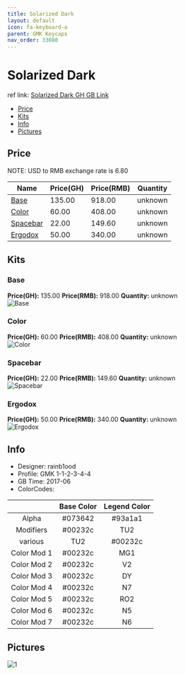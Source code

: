 ```yaml
---
title: Solarized Dark
layout: default
icon: fa-keyboard-o
parent: GMK Keycaps
nav_order: 33080
---
```


# Solarized Dark

ref link: [Solarized Dark GH GB Link](https://geekhack.org/index.php?topic=90192.0)

* [Price](#price)
* [Kits](#kits)
* [Info](#info)
* [Pictures](#pictures)


## Price  
NOTE: USD to RMB exchange rate is 6.80

| Name          | Price(GH)    |  Price(RMB) | Quantity |
| ------------- | ------------ |  ---------- | -------- |
|[Base](#base)|135.00|918.00|unknown|
|[Color](#color)|60.00|408.00|unknown|
|[Spacebar](#spacebar)|22.00|149.60|unknown|
|[Ergodox](#ergodox)|50.00|340.00|unknown|


## Kits
### Base
**Price(GH):** 135.00    **Price(RMB):** 918.00    **Quantity:** unknown  
<img src="{{ 'assets/images/gmk-keycaps/solarizeddark/kits_pics/base.png' | relative_url }}" alt="Base" class="image featured">

### Color
**Price(GH):** 60.00    **Price(RMB):** 408.00    **Quantity:** unknown  
<img src="{{ 'assets/images/gmk-keycaps/solarizeddark/kits_pics/color.png' | relative_url }}" alt="Color" class="image featured">

### Spacebar
**Price(GH):** 22.00    **Price(RMB):** 149.60    **Quantity:** unknown  
<img src="{{ 'assets/images/gmk-keycaps/solarizeddark/kits_pics/spacebar.png' | relative_url }}" alt="Spacebar" class="image featured">

### Ergodox
**Price(GH):** 50.00    **Price(RMB):** 340.00    **Quantity:** unknown  
<img src="{{ 'assets/images/gmk-keycaps/solarizeddark/kits_pics/ergodox.png' | relative_url }}" alt="Ergodox" class="image featured">


## Info
* Designer: rainb1ood
* Profile: GMK 1-1-2-3-4-4
* GB Time: 2017-06
* ColorCodes: 

| |Base Color     | Legend Color
| :-------------: | :-------------: | :------------:
|Alpha|#073642|#93a1a1
|Modifiers|#00232c|TU2
|various|TU2|#00232c
|Color Mod 1|#00232c|MG1
|Color Mod 2|#00232c|V2
|Color Mod 3|#00232c|DY
|Color Mod 4|#00232c|N7
|Color Mod 5|#00232c|RO2
|Color Mod 6|#00232c|N5
|Color Mod 7|#00232c|N6


## Pictures
<img src="{{ 'assets/images/gmk-keycaps/solarizeddark/rendering_pics/1.jpg' | relative_url }}" alt="1" class="image featured">
